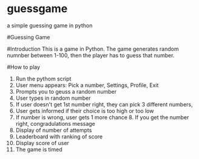 # guessgame
a simple guessing  game in python

#Guessing Game

#Introduction This is a game in Python. The game generates random numnber between 1-100, then the player has to guess that number.

#How to play

1. Run the pythom script
2. User menu appears: Pick a number, Settings, Profile, Exit
3. Prompts you to geuss a random number
4. User types in random number
5. If user doesn't get 1st number right, they can pick 3 different numbers,
6. User gets informed if their choice is too high or too low
7. If number is wrong, user gets 1 more chance 8. If you get the number right, congradulations message
8. Display of number of attempts
9. Leaderboard with ranking of score
10. Display score of user
11. The game is timed
